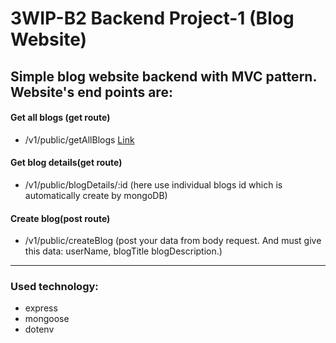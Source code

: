 # **3WIP-B2 Backend Project-1 (Blog Website)**

##  **Simple blog website backend with MVC pattern. Website's end points are:**

#### Get all blogs (get route) ####
- /v1/public/getAllBlogs [Link]('https://blog-website-ass-1.vercel.app/v1/public/getAllBlogs')
#### Get blog details(get route) ####
- /v1/public/blogDetails/:id (here use individual blogs id which is automatically create by mongoDB)
#### Create blog(post route) ####
- /v1/public/createBlog (post your data from body request. And must give this data: userName, blogTitle blogDescription.)

---
###  **Used technology:**

- express
- mongoose
- dotenv
